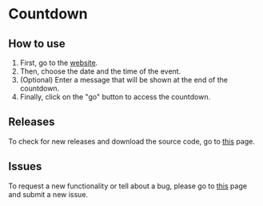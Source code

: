 # Countdown

## How to use

1. First, go to the [website](https://Azerty29242.github.io/Countdown/).
2. Then, choose the date and the time of the event.
3. (Optional) Enter a message that will be shown at the end of the countdown.
3. Finally, click on the "go" button to access the countdown.

## Releases

To check for new releases and download the source code, go to [this](https://github.com/Azerty29242/Countdown/releases) page.

## Issues

To request a new functionality or tell about a bug, please go to [this](https://github.com/Azerty29242/Countdown/issues) page and submit a new issue.